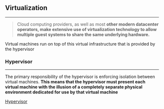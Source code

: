 ## Virtualization
---
>Cloud computing providers, as well as most **other modern datacenter operators, make extensive use of virtualization technology to allow multiple guest systems to share the same underlying hardware.**

Virtual machines run on top of this virtual infrastructure that is provided by the hypervisor 

### Hypervisor 
---
The primary responsibility of the hypervisor is enforcing isolation between virtual machines. **This means that the hypervisor must present each virtual machine with the illusion of a completely separate physical environment dedicated for use by that virtual machine**

[Hypervisor](../concepts/Hypervisor.md)